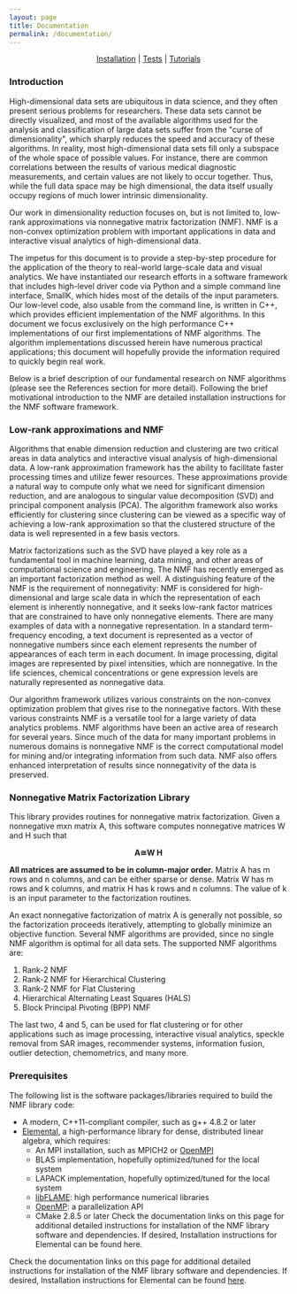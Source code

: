 ```yaml
---
layout: page
title: Documentation
permalink: /documentation/
---
```


<p class="body-header-links" style="text-align: center;"><a href="">Installation</a> | <a href="">Tests</a> | <a href="">Tutorials</a></p>

### Introduction

High-dimensional data sets are ubiquitous in data science, and they often present serious problems for researchers. These data sets cannot be directly visualized, and most of the available algorithms used for the analysis and classification of large data sets suffer from the "curse of dimensionality", which sharply reduces the speed and accuracy of these algorithms. In reality, most high-dimensional data sets fill only a subspace of the whole space of possible values. For instance, there are common correlations between the results of various medical diagnostic measurements, and certain values are not likely to occur together. Thus, while the full data space may be high dimensional, the data itself usually occupy regions of much lower intrinsic dimensionality.

Our work in dimensionality reduction focuses on, but is not limited to, low-rank approximations via nonnegative matrix factorization (NMF). NMF is a non-convex optimization problem with important applications in data and interactive visual analytics of high-dimensional data. 

The impetus for this document is to provide a step-by-step procedure for the application of the theory to real-world large-scale data and visual analytics. We have instantiated our research efforts in a software framework that includes high-level driver code via Python and a simple command line interface, SmallK, which hides most of the details of the input parameters. Our low-level code, also usable from the command line, is written in C++, which provides efficient implementation of the NMF algorithms. In this document we focus exclusively on the high performance C++ implementations of our first implementations of NMF algorithms. The algorithm implementations discussed herein have numerous practical applications; this document will hopefully provide the information required to quickly begin real work.

Below is a brief description of our fundamental research on NMF algorithms (please see the References section for more detail). Following the brief motivational introduction to the NMF are detailed installation instructions for the NMF software framework.

### Low-rank approximations and NMF

Algorithms that enable dimension reduction and clustering are two critical areas in data analytics and interactive visual analysis of high-dimensional data. A low-rank approximation framework has the ability to facilitate faster processing times and utilize fewer resources. These approximations provide a natural way to compute only what we need for significant dimension reduction, and are analogous to singular value decomposition (SVD) and principal component analysis (PCA). The algorithm framework also works efficiently for clustering since clustering can be viewed as a specific way of achieving a low-rank approximation so that the clustered structure of the data is well represented in a few basis vectors. 

Matrix factorizations such as the SVD have played a key role as a fundamental tool in machine learning, data mining, and other areas of computational science and engineering. The NMF has recently emerged as an important factorization method as well. A distinguishing feature of the NMF is the requirement of nonnegativity: NMF is considered for high-dimensional and large scale data in which the representation of each element is inherently nonnegative, and it seeks low-rank factor matrices that are constrained to have only nonnegative elements. There are many examples of data with a nonnegative representation. In a standard term-frequency encoding, a text document is represented as a vector of nonnegative numbers since each element represents the number of appearances of each term in each document. In image processing, digital images are represented by pixel intensities, which are nonnegative. In the life sciences, chemical concentrations or gene expression levels are naturally represented as nonnegative data.

Our algorithm framework utilizes various constraints on the non-convex optimization problem that gives rise to the nonnegative factors. With these various constraints NMF is a versatile tool for a large variety of data analytics problems. NMF algorithms have been an active area of research for several years. Since much of the data for many important problems in numerous domains is nonnegative NMF is the correct computational model for mining and/or integrating information from such data. NMF also offers enhanced interpretation of results since nonnegativity of the data is preserved.

### Nonnegative Matrix Factorization Library

This library provides routines for nonnegative matrix factorization. Given a nonnegative mxn matrix A, this software computes nonnegative matrices W and H such that

<p style="text-align: center; font-weight: bold;">A&cong;W H</p>

**All matrices are assumed to be in column-major order.** Matrix A has m rows and n columns, and can be either sparse or dense. Matrix W has m rows and k columns, and matrix H has k rows and n columns. The value of k is an input parameter to the factorization routines.

An exact nonnegative factorization of matrix A is generally not possible, so the factorization proceeds iteratively, attempting to globally minimize an objective function. Several NMF algorithms are provided, since no single NMF algorithm is optimal for all data sets. The supported NMF algorithms are:

1. Rank-2 NMF
2. Rank-2 NMF for Hierarchical Clustering
3. Rank-2 NMF for Flat Clustering
4. Hierarchical Alternating Least Squares (HALS)
5. Block Principal Pivoting (BPP) NMF

The last two, 4 and 5, can be used for flat clustering or for other applications such as image processing, interactive visual analytics, speckle removal from SAR images, recommender systems, information fusion, outlier detection, chemometrics, and many more. 

### Prerequisites

The following list is the software packages/libraries required to build the NMF library code:

* A modern, C++11-compliant compiler, such as g++ 4.8.2 or later
* [Elemental](http://libelemental.org/), a high-performance library for dense, distributed linear algebra, which requires:
  * An MPI installation, such as MPICH2 or [OpenMPI](http://www.open-mpi.org/software/ompi/v1.6/)
  * BLAS implementation, hopefully optimized/tuned for the local system
  * LAPACK implementation, hopefully optimized/tuned for the local system
  * [libFLAME](http://www.cs.utexas.edu/~flame/web/libFLAME.html): high performance numerical libraries
  * [OpenMP](http://openmp.org/wp/): a parallelization API
  * CMake 2.8.5 or later
Check the documentation links on this page for additional detailed instructions for installation of the NMF library software and dependencies. If desired, Installation instructions for Elemental can be found here.

Check the documentation links on this page for additional detailed instructions for installation of the NMF library software and dependencies. If desired, Installation instructions for Elemental can be found [here](http://libelemental.org/documentation/0.81/index.html).